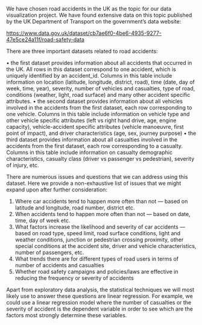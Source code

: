 We have chosen road accidents in the UK as the topic for our data visualization project. We have found extensive data on this topic published by the UK Department of Transport on the government’s data website: 

https://www.data.gov.uk/dataset/cb7ae6f0-4be6-4935-9277-47e5ce24a11f/road-safety-data

There are three important datasets related to road accidents:

•	the first dataset provides information about all accidents that occurred in the UK. All rows in this dataset correspond to one accident, which is uniquely identified by an accident_id. Columns in this table include information on location (latitude, longitude, district, road), time (date, day of week, time, year), severity, number of vehicles and casualties, type of road, conditions (weather, light, road surface) and many other accident specific attributes.
•	the second dataset provides information about all vehicles involved in the accidents from the first dataset, each row corresponding to one vehicle. Columns in this table include information on vehicle type and other vehicle specific attributes (left vs right hand drive, age, engine capacity), vehicle-accident specific attributes (vehicle manoeuvre, first point of impact), and driver characteristics (age, sex, journey purpose)
•	the third dataset provides information about all casualties involved in the accidents from the first dataset, each row corresponding to a casualty. Columns in this table include information on casualty demographic characteristics, casualty class (driver vs passenger vs pedestrian), severity of injury, etc. 

There are numerous issues and questions that we can address using this dataset. 
Here we provide a non-exhaustive list of issues that we might expand upon after further consideration:

1.	Where car accidents tend to happen more often than not — based on latitude and longitude, road number, district etc.
2.	When accidents tend to happen more often than not — based on date, time, day of week etc.
3.	What factors increase the likelihood and severity of car accidents — based on road type, speed limit, road surface conditions, light and weather conditions, junction or pedestrian crossing proximity, other special conditions at the accident site, driver and vehicle characteristics, number of passengers, etc. 
4.	What trends there are for different types of road users in terms of number of accidents and casualties
5.	Whether road safety campaigns and policies/laws are effective in reducing the frequency or severity of accidents

Apart from exploratory data analysis, the statistical techniques we will most likely use to answer these questions are linear regression. For example, we could use a linear regression model where the number of casualties or the severity of accident is the dependent variable in order to see which are the factors most strongly determine these variables.
